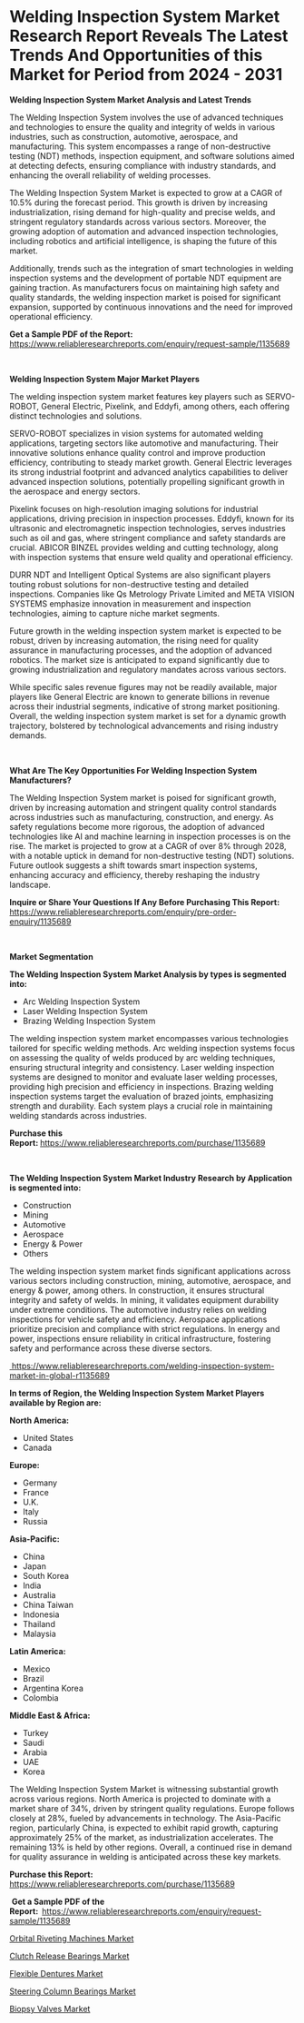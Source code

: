 <p><h1>Welding Inspection System Market Research Report Reveals The Latest Trends And Opportunities of this Market for Period from 2024 - 2031</h1></p><p><strong>Welding Inspection System Market Analysis and Latest Trends</strong></p>
<p><p>The Welding Inspection System involves the use of advanced techniques and technologies to ensure the quality and integrity of welds in various industries, such as construction, automotive, aerospace, and manufacturing. This system encompasses a range of non-destructive testing (NDT) methods, inspection equipment, and software solutions aimed at detecting defects, ensuring compliance with industry standards, and enhancing the overall reliability of welding processes.</p><p>The Welding Inspection System Market is expected to grow at a CAGR of 10.5% during the forecast period. This growth is driven by increasing industrialization, rising demand for high-quality and precise welds, and stringent regulatory standards across various sectors. Moreover, the growing adoption of automation and advanced inspection technologies, including robotics and artificial intelligence, is shaping the future of this market. </p><p>Additionally, trends such as the integration of smart technologies in welding inspection systems and the development of portable NDT equipment are gaining traction. As manufacturers focus on maintaining high safety and quality standards, the welding inspection market is poised for significant expansion, supported by continuous innovations and the need for improved operational efficiency.</p></p>
<p><strong>Get a Sample PDF of the Report:&nbsp;</strong> <a href="https://www.reliableresearchreports.com/enquiry/request-sample/1135689?utm_campaign=1927&utm_medium=2&utm_source=Github&utm_content=ia&utm_term=20122024&utm_id=welding-inspection-system">https://www.reliableresearchreports.com/enquiry/request-sample/1135689</a></p>
<p>&nbsp;</p>
<p><strong>Welding Inspection System Major Market Players</strong></p>
<p><p>The welding inspection system market features key players such as SERVO-ROBOT, General Electric, Pixelink, and Eddyfi, among others, each offering distinct technologies and solutions. </p><p>SERVO-ROBOT specializes in vision systems for automated welding applications, targeting sectors like automotive and manufacturing. Their innovative solutions enhance quality control and improve production efficiency, contributing to steady market growth. General Electric leverages its strong industrial footprint and advanced analytics capabilities to deliver advanced inspection solutions, potentially propelling significant growth in the aerospace and energy sectors.</p><p>Pixelink focuses on high-resolution imaging solutions for industrial applications, driving precision in inspection processes. Eddyfi, known for its ultrasonic and electromagnetic inspection technologies, serves industries such as oil and gas, where stringent compliance and safety standards are crucial. ABICOR BINZEL provides welding and cutting technology, along with inspection systems that ensure weld quality and operational efficiency.</p><p>DURR NDT and Intelligent Optical Systems are also significant players touting robust solutions for non-destructive testing and detailed inspections. Companies like Qs Metrology Private Limited and META VISION SYSTEMS emphasize innovation in measurement and inspection technologies, aiming to capture niche market segments.</p><p>Future growth in the welding inspection system market is expected to be robust, driven by increasing automation, the rising need for quality assurance in manufacturing processes, and the adoption of advanced robotics. The market size is anticipated to expand significantly due to growing industrialization and regulatory mandates across various sectors.</p><p>While specific sales revenue figures may not be readily available, major players like General Electric are known to generate billions in revenue across their industrial segments, indicative of strong market positioning. Overall, the welding inspection system market is set for a dynamic growth trajectory, bolstered by technological advancements and rising industry demands.</p></p>
<p>&nbsp;</p>
<p><strong>What Are The Key Opportunities For Welding Inspection System Manufacturers?</strong></p>
<p><p>The Welding Inspection System market is poised for significant growth, driven by increasing automation and stringent quality control standards across industries such as manufacturing, construction, and energy. As safety regulations become more rigorous, the adoption of advanced technologies like AI and machine learning in inspection processes is on the rise. The market is projected to grow at a CAGR of over 8% through 2028, with a notable uptick in demand for non-destructive testing (NDT) solutions. Future outlook suggests a shift towards smart inspection systems, enhancing accuracy and efficiency, thereby reshaping the industry landscape.</p></p>
<p><strong>Inquire or Share Your Questions If Any Before Purchasing This Report:</strong> <a href="https://www.reliableresearchreports.com/enquiry/pre-order-enquiry/1135689?utm_campaign=1927&utm_medium=2&utm_source=Github&utm_content=ia&utm_term=20122024&utm_id=welding-inspection-system">https://www.reliableresearchreports.com/enquiry/pre-order-enquiry/1135689</a></p>
<p>&nbsp;</p>
<p><strong>Market Segmentation</strong></p>
<p><strong>The Welding Inspection System Market Analysis by types is segmented into:</strong></p>
<p><ul><li>Arc Welding Inspection System</li><li>Laser Welding Inspection System</li><li>Brazing Welding Inspection System</li></ul></p>
<p><p>The welding inspection system market encompasses various technologies tailored for specific welding methods. Arc welding inspection systems focus on assessing the quality of welds produced by arc welding techniques, ensuring structural integrity and consistency. Laser welding inspection systems are designed to monitor and evaluate laser welding processes, providing high precision and efficiency in inspections. Brazing welding inspection systems target the evaluation of brazed joints, emphasizing strength and durability. Each system plays a crucial role in maintaining welding standards across industries.</p></p>
<p><strong>Purchase this Report:&nbsp;</strong><a href="https://www.reliableresearchreports.com/purchase/1135689?utm_campaign=1927&utm_medium=2&utm_source=Github&utm_content=ia&utm_term=20122024&utm_id=welding-inspection-system">https://www.reliableresearchreports.com/purchase/1135689</a></p>
<p>&nbsp;</p>
<p><strong>The Welding Inspection System Market Industry Research by Application is segmented into:</strong></p>
<p><ul><li>Construction</li><li>Mining</li><li>Automotive</li><li>Aerospace</li><li>Energy & Power</li><li>Others</li></ul></p>
<p><p>The welding inspection system market finds significant applications across various sectors including construction, mining, automotive, aerospace, and energy & power, among others. In construction, it ensures structural integrity and safety of welds. In mining, it validates equipment durability under extreme conditions. The automotive industry relies on welding inspections for vehicle safety and efficiency. Aerospace applications prioritize precision and compliance with strict regulations. In energy and power, inspections ensure reliability in critical infrastructure, fostering safety and performance across these diverse sectors.</p></p>
<p><a href="https://www.reliableresearchreports.com/welding-inspection-system-market-in-global-r1135689?utm_campaign=1927&utm_medium=2&utm_source=Github&utm_content=ia&utm_term=20122024&utm_id=welding-inspection-system">&nbsp;https://www.reliableresearchreports.com/welding-inspection-system-market-in-global-r1135689</a></p>
<p><strong>In terms of Region, the Welding Inspection System Market Players available by Region are:</strong></p>
<p>
    <p> <strong> North America: </strong>
        <ul>
            <li>United States</li>
            <li>Canada</li>
        </ul>
        </p> 
    <p> <strong> Europe: </strong>
        <ul>
            <li>Germany</li>
            <li>France</li>
            <li>U.K.</li>
            <li>Italy</li>
            <li>Russia</li>
        </ul>
        </p> 
    <p> <strong> Asia-Pacific: </strong>
        <ul>
            <li>China</li>
            <li>Japan</li>
            <li>South Korea</li>
            <li>India</li>
            <li>Australia</li>
            <li>China Taiwan</li>
            <li>Indonesia</li>
            <li>Thailand</li>
            <li>Malaysia</li>
        </ul>
        </p> 
    <p> <strong> Latin America: </strong>
        <ul>
            <li>Mexico</li>
            <li>Brazil</li>
            <li>Argentina Korea</li>
            <li>Colombia</li>
        </ul>
        </p> 
    <p> <strong> Middle East & Africa: </strong>
        <ul>
            <li>Turkey</li>
            <li>Saudi</li>
            <li>Arabia</li>
            <li>UAE</li>
            <li>Korea</li>
        </ul>
    </p>
    </p>
<p><p>The Welding Inspection System Market is witnessing substantial growth across various regions. North America is projected to dominate with a market share of 34%, driven by stringent quality regulations. Europe follows closely at 28%, fueled by advancements in technology. The Asia-Pacific region, particularly China, is expected to exhibit rapid growth, capturing approximately 25% of the market, as industrialization accelerates. The remaining 13% is held by other regions. Overall, a continued rise in demand for quality assurance in welding is anticipated across these key markets.</p></p>
<p><strong>Purchase this Report: </strong><a href="https://www.reliableresearchreports.com/purchase/1135689?utm_campaign=1927&utm_medium=2&utm_source=Github&utm_content=ia&utm_term=20122024&utm_id=welding-inspection-system">https://www.reliableresearchreports.com/purchase/1135689</a></p>
<p>&nbsp;<strong>Get a Sample PDF of the Report:&nbsp;&nbsp;</strong><a href="https://www.reliableresearchreports.com/enquiry/request-sample/1135689?utm_campaign=1927&utm_medium=2&utm_source=Github&utm_content=ia&utm_term=20122024&utm_id=welding-inspection-system">https://www.reliableresearchreports.com/enquiry/request-sample/1135689</a></p>
<p><strong></strong></p>
<p><p><a href="https://www.linkedin.com/pulse/industry-experts-project-orbital-riveting-machines-market-v3fxe?utm_campaign=1927&utm_medium=2&utm_source=Github&utm_content=ia&utm_term=20122024&utm_id=welding-inspection-system">Orbital Riveting Machines Market</a></p><p><a href="https://www.linkedin.com/pulse/clutch-release-bearings-market-global-regional-analysis-2024-r1pre?utm_campaign=1927&utm_medium=2&utm_source=Github&utm_content=ia&utm_term=20122024&utm_id=welding-inspection-system">Clutch Release Bearings Market</a></p><p><a href="https://www.linkedin.com/pulse/flexible-dentures-market-analysis-2024-2031-projected-intense-goj8f?utm_campaign=1927&utm_medium=2&utm_source=Github&utm_content=ia&utm_term=20122024&utm_id=welding-inspection-system">Flexible Dentures Market</a></p><p><a href="https://www.linkedin.com/pulse/steering-column-bearings-market-dynamics-projections-2024-2031-rypfe?utm_campaign=1927&utm_medium=2&utm_source=Github&utm_content=ia&utm_term=20122024&utm_id=welding-inspection-system">Steering Column Bearings Market</a></p><p><a href="https://www.linkedin.com/pulse/biopsy-valves-market-trendssector-overview-andmarket-size-projected-tslwf?utm_campaign=1927&utm_medium=2&utm_source=Github&utm_content=ia&utm_term=20122024&utm_id=welding-inspection-system">Biopsy Valves Market</a></p></p>